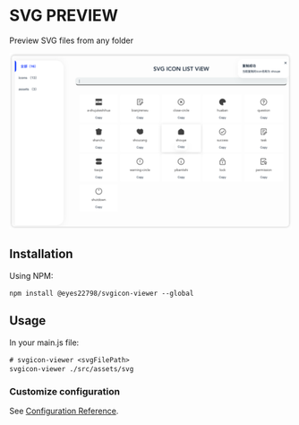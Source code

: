 # SVG PREVIEW
Preview SVG files from any folder

<img decoding="async" src="https://github.com/Eyes22798/svgicon-viewer/blob/main/assets/preview.png">

## Installation
Using NPM:
```shell
npm install @eyes22798/svgicon-viewer --global
```

## Usage
In your main.js file:
```shell
# svgicon-viewer <svgFilePath>
svgicon-viewer ./src/assets/svg
```

### Customize configuration
See [Configuration Reference](https://cli.vuejs.org/config/).
